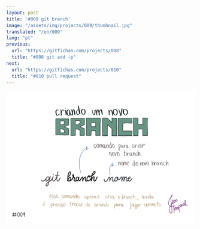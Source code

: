 ```yaml
---
layout: post
title: '#009 git branch'
image: "/assets/img/projects/009/thumbnail.jpg"
translated: "/en/009"
lang: "pt"
previous:
  url: "https://gitfichas.com/projects/008"
  title: "#008 git add -p"
next:
  url: "https://gitfichas.com/projects/010"
  title: "#010 pull request"
---
```


<img src="/assets/img/projects/009/full.jpg">